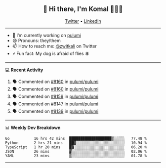<h2 align="center"> 👋 Hi there, I'm Komal 🧑🏾‍💻 </h2>
<p align="center">
    <a href="https://twitter.com/zwitkali">Twitter</a> •
    <a href="https://www.linkedin.com/in/komal-ali/">LinkedIn</a>
</p>

--------

- 🔭 I’m currently working on [pulumi](https://github.com/pulumi/pulumi)
- 😄 Pronouns: they/them
- 📫 How to reach me: [@zwitkali](https://twitter.com/zwitkali) on Twitter
- ⚡ Fun fact: My dog is afraid of flies 🪰

--------
💻 **Recent Activity**

<!--START_SECTION:activity-->
1. 🗣 Commented on [#8160](https://github.com/pulumi/pulumi/issues/8160) in [pulumi/pulumi](https://github.com/pulumi/pulumi)
2. 🗣 Commented on [#8160](https://github.com/pulumi/pulumi/issues/8160) in [pulumi/pulumi](https://github.com/pulumi/pulumi)
3. 🗣 Commented on [#8159](https://github.com/pulumi/pulumi/issues/8159) in [pulumi/pulumi](https://github.com/pulumi/pulumi)
4. 🗣 Commented on [#8147](https://github.com/pulumi/pulumi/issues/8147) in [pulumi/pulumi](https://github.com/pulumi/pulumi)
5. 🗣 Commented on [#8139](https://github.com/pulumi/pulumi/issues/8139) in [pulumi/pulumi](https://github.com/pulumi/pulumi)
<!--END_SECTION:activity-->

--------

📊 **Weekly Dev Breakdown**
<!--START_SECTION:waka-->
```text
Go           16 hrs 42 mins  ███████████████████▒░░░░░   77.48 % 
Python       2 hrs 21 mins   ██▓░░░░░░░░░░░░░░░░░░░░░░   10.94 % 
TypeScript   1 hr 20 mins    █▓░░░░░░░░░░░░░░░░░░░░░░░   06.20 % 
JSON         26 mins         ▓░░░░░░░░░░░░░░░░░░░░░░░░   02.06 % 
YAML         23 mins         ▒░░░░░░░░░░░░░░░░░░░░░░░░   01.78 % 
```
<!--END_SECTION:waka-->

--------